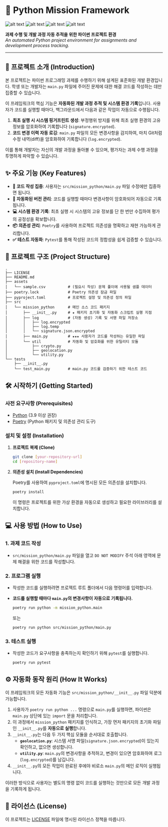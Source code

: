 # 🐍 Python Mission Framework

![alt text](https://img.shields.io/badge/python-3.x-blue.svg)
![alt text](https://img.shields.io/pypi/v/requests.svg)
![alt text](https://img.shields.io/badge/tested%20with-pytest-00C782.svg)
![alt text](https://img.shields.io/badge/license-MIT-blue.svg)

**과제 수행 및 개발 과정 자동 추적을 위한 파이썬 프로젝트 환경** <br>
*An automated Python project environment for assignments and development process tracking.*

---

## 🚀 프로젝트 소개 (Introduction)

본 프로젝트는 파이썬 프로그래밍 과제를 수행하기 위해 설계된 표준화된 개발 환경입니다. 학생 또는 개발자는 `main.py` 파일에 주어진 문제에 대한 해결 코드를 작성하는 데만 집중할 수 있습니다.

이 프레임워크의 핵심 기능은 **자동화된 개발 과정 추적 및 시스템 환경 기록**입니다. 사용자가 코드를 실행할 때마다, 백그라운드에서 다음과 같은 작업이 자동으로 수행됩니다.

1.  **최초 실행 시 시스템 핑거프린트 생성**: 부정행위 방지를 위해 최초 실행 환경의 고유 정보를 암호화하여 기록합니다 (`signature.encrypted`).
2.  **코드 변경 이력 자동 로깅**: `main.py` 파일의 모든 변경사항을 감지하여, 마치 Git처럼 수정 내역(diff)을 암호화하여 기록합니다 (`log.encrypted`).

이를 통해 개발자는 자신의 개발 과정을 돌아볼 수 있으며, 평가자는 과제 수행 과정을 투명하게 파악할 수 있습니다.

## ✨ 주요 기능 (Key Features)

- **📝 코드 작성 집중**: 사용자는 `src/mission_python/main.py` 파일 수정에만 집중하면 됩니다.
- **🔐 자동화된 버전 관리**: 코드를 실행할 때마다 변경사항이 암호화되어 자동으로 기록됩니다.
- **💻 시스템 환경 기록**: 최초 실행 시 시스템의 고유 정보를 단 한 번만 수집하여 평가의 공정성을 확보합니다.
- **📦 의존성 관리**: `Poetry`를 사용하여 프로젝트 의존성을 명확하고 재현 가능하게 관리합니다.
- **✅ 테스트 자동화**: `Pytest`를 통해 작성된 코드의 정합성을 쉽게 검증할 수 있습니다.

## 📂 프로젝트 구조 (Project Structure)

```
.
├── LICENSE
├── README.md
├── assets
│   └── sample.csv          # (필요시 작성) 문제 풀이에 사용될 샘플 데이터 
├── poetry.lock             # Poetry 의존성 잠금 파일
├── pyproject.toml          # 프로젝트 설정 및 의존성 정의 파일
├── src
│   └── mission_python      # 메인 소스 코드 패키지
│       ├── __init__.py     # ★ 패키지 초기화 및 자동화 스크립트 실행 지점
│       ├── log             # (자동 생성) 기록 및 서명 파일 저장소
│       │   ├── log.encrypted
│       │   ├── log.temp
│       │   └── signature.json.encrypted
│       ├── main.py         # ★★★ 사용자가 코드를 작성하는 유일한 파일
│       └── util            # 자동화 및 암호화를 위한 유틸리티 모듈
│           ├── crypto.py
│           ├── geolocation.py
│           └── utility.py
└── tests
    ├── __init__.py
    └── test_main.py        # main.py 코드를 검증하기 위한 테스트 코드
```

## 🛠️ 시작하기 (Getting Started)

### 사전 요구사항 (Prerequisites)

- [Python](https://www.python.org/downloads/) (3.9 이상 권장)
- [Poetry](https://python-poetry.org/docs/#installation) (Python 패키지 및 의존성 관리 도구)

### 설치 및 설정 (Installation)

1.  **프로젝트 복제 (Clone)**

    ```bash
    git clone [your-repository-url]
    cd [repository-name]
    ```

2.  **의존성 설치 (Install Dependencies)**

    Poetry를 사용하여 `pyproject.toml`에 명시된 모든 의존성을 설치합니다.

    ```bash
    poetry install
    ```

    이 명령은 프로젝트를 위한 가상 환경을 자동으로 생성하고 필요한 라이브러리를 설치합니다.

## 💻 사용 방법 (How to Use)

### 1. 과제 코드 작성

-   `src/mission_python/main.py` 파일을 열고 `DO NOT MODIFY` 주석 아래 영역에 문제 해결을 위한 코드를 작성합니다.

### 2. 프로그램 실행

-   작성한 코드를 실행하려면 프로젝트 루트 폴더에서 다음 명령어를 입력합니다.
-   **코드를 실행할 때마다 `main.py`의 변경사항이 자동으로 기록됩니다.**

    ```bash
    poetry run python -m mission_python.main
    ```
    또는
    ```bash
    poetry run python src/mission_python/main.py
    ```


### 3. 테스트 실행

-   작성한 코드가 요구사항을 충족하는지 확인하기 위해 `pytest`를 실행합니다.

    ```bash
    poetry run pytest
    ```

## ⚙️ 자동화 동작 원리 (How It Works)

이 프레임워크의 모든 자동화 기능은 `src/mission_python/__init__.py` 파일 덕분에 가능합니다.

1.  사용자가 `poetry run python ...` 명령으로 `main.py`를 실행하면, 파이썬은 `main.py` 상단에 있는 `import` 문을 처리합니다.
2.  이 과정에서 `mission_python` 패키지를 인식하고, 가장 먼저 패키지의 초기화 파일인 `__init__.py`를 **자동으로 실행**합니다.
3.  `__init__.py`는 다음 두 가지 핵심 모듈을 순서대로 호출합니다.
    -   **`geolocation.py`**: 시스템 서명 파일(`signature.json.encrypted`)이 있는지 확인하고, 없으면 생성합니다.
    -   **`utility.py`**: `main.py`의 변경사항을 추적하고, 변경이 있으면 암호화하여 로그(`log.encrypted`)를 남깁니다.
4.  `__init__.py`의 모든 작업이 완료된 후에야 비로소 `main.py`의 메인 로직이 실행됩니다.

이러한 방식으로 사용자는 별도의 명령 없이 코드를 실행하는 것만으로 모든 개발 과정을 기록하게 됩니다.

## 📄 라이선스 (License)

이 프로젝트는 [LICENSE](LICENSE) 파일에 명시된 라이선스 정책을 따릅니다.
